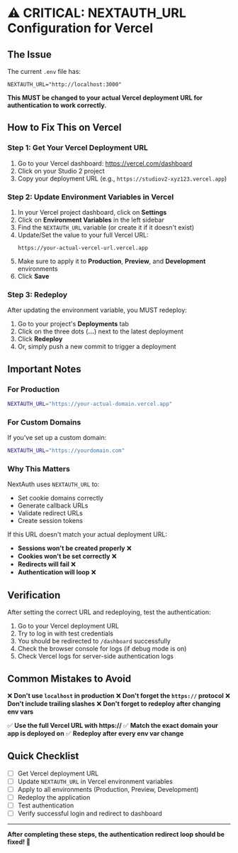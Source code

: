 # ⚠️ CRITICAL: NEXTAUTH_URL Configuration for Vercel

## The Issue

The current `.env` file has:
```
NEXTAUTH_URL="http://localhost:3000"
```

**This MUST be changed to your actual Vercel deployment URL for authentication to work correctly.**

## How to Fix This on Vercel

### Step 1: Get Your Vercel Deployment URL

1. Go to your Vercel dashboard: https://vercel.com/dashboard
2. Click on your Studio 2 project
3. Copy your deployment URL (e.g., `https://studiov2-xyz123.vercel.app`)

### Step 2: Update Environment Variables in Vercel

1. In your Vercel project dashboard, click on **Settings**
2. Click on **Environment Variables** in the left sidebar
3. Find the `NEXTAUTH_URL` variable (or create it if it doesn't exist)
4. Update/Set the value to your full Vercel URL:
   ```
   https://your-actual-vercel-url.vercel.app
   ```
5. Make sure to apply it to **Production**, **Preview**, and **Development** environments
6. Click **Save**

### Step 3: Redeploy

After updating the environment variable, you MUST redeploy:

1. Go to your project's **Deployments** tab
2. Click on the three dots (**...**) next to the latest deployment
3. Click **Redeploy**
4. Or, simply push a new commit to trigger a deployment

## Important Notes

### For Production
```bash
NEXTAUTH_URL="https://your-actual-domain.vercel.app"
```

### For Custom Domains
If you've set up a custom domain:
```bash
NEXTAUTH_URL="https://yourdomain.com"
```

### Why This Matters

NextAuth uses `NEXTAUTH_URL` to:
- Set cookie domains correctly
- Generate callback URLs
- Validate redirect URLs
- Create session tokens

If this URL doesn't match your actual deployment URL:
- **Sessions won't be created properly** ❌
- **Cookies won't be set correctly** ❌
- **Redirects will fail** ❌
- **Authentication will loop** ❌

## Verification

After setting the correct URL and redeploying, test the authentication:

1. Go to your Vercel deployment URL
2. Try to log in with test credentials
3. You should be redirected to `/dashboard` successfully
4. Check the browser console for logs (if debug mode is on)
5. Check Vercel logs for server-side authentication logs

## Common Mistakes to Avoid

❌ **Don't use `localhost` in production**
❌ **Don't forget the `https://` protocol**
❌ **Don't include trailing slashes**
❌ **Don't forget to redeploy after changing env vars**

✅ **Use the full Vercel URL with https://**
✅ **Match the exact domain your app is deployed on**
✅ **Redeploy after every env var change**

## Quick Checklist

- [ ] Get Vercel deployment URL
- [ ] Update `NEXTAUTH_URL` in Vercel environment variables
- [ ] Apply to all environments (Production, Preview, Development)
- [ ] Redeploy the application
- [ ] Test authentication
- [ ] Verify successful login and redirect to dashboard

---

**After completing these steps, the authentication redirect loop should be fixed! 🎉**
